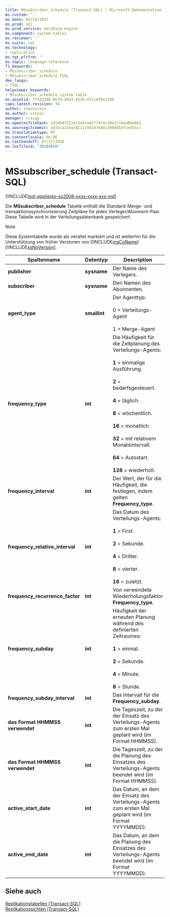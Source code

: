 ```yaml
---
title: MSsubscriber_schedule (Transact-SQL) | Microsoft-Dokumentation
ms.custom: ''
ms.date: 03/14/2017
ms.prod: sql
ms.prod_service: database-engine
ms.component: system-tables
ms.reviewer: ''
ms.suite: sql
ms.technology:
- replication
ms.tgt_pltfrm: ''
ms.topic: language-reference
f1_keywords:
- MSsubscriber_schedule
- MSsubscriber_schedule_TSQL
dev_langs:
- TSQL
helpviewer_keywords:
- MSsubscriber_schedule system table
ms.assetid: ff428306-0ef4-49a3-b536-07ccdf6e2196
caps.latest.revision: 34
author: stevestein
ms.author: sstein
manager: craigg
ms.openlocfilehash: 1424947221413447e0277df4c10b17c0ea08d8b2
ms.sourcegitcommit: a431ca21eac82117492d7b84c398ddb3fced53cc
ms.translationtype: MT
ms.contentlocale: de-DE
ms.lasthandoff: 07/17/2018
ms.locfileid: "39103658"
---
```

# <a name="mssubscriberschedule-transact-sql"></a>MSsubscriber_schedule (Transact-SQL)
[!INCLUDE[tsql-appliesto-ss2008-xxxx-xxxx-xxx-md](../../includes/tsql-appliesto-ss2008-xxxx-xxxx-xxx-md.md)]

  Die **MSsubscriber_schedule** Tabelle enthält die Standard-Merge- und transaktionssynchronisierung Zeitpläne für jedes Verleger/Abonnent-Paar. Diese Tabelle wird in der Verteilungsdatenbank gespeichert.  
  
> [!NOTE]  
>  Diese Systemtabelle wurde als veraltet markiert und ist weiterhin für die Unterstützung von früher Versionen von [!INCLUDE[msCoName](../../includes/msconame-md.md)] [!INCLUDE[ssNoVersion](../../includes/ssnoversion-md.md)].  
  
|Spaltenname|Datentyp|Description|  
|-----------------|---------------|-----------------|  
|**publisher**|**sysname**|Der Name des Verlegers.|  
|**subscriber**|**sysname**|Den Namen des Abonnenten.|  
|**agent_type**|**smallint**|Der Agenttyp:<br /><br /> 0 = Verteilungs-Agent<br /><br /> 1 = Merge-Agent|  
|**frequency_type**|**int**|Die Häufigkeit für die Zeitplanung des Verteilungs-Agents:<br /><br /> **1** = einmalige Ausführung.<br /><br /> **2** = bedarfsgesteuert.<br /><br /> **4** = täglich.<br /><br /> **8** = wöchentlich.<br /><br /> **16** = monatlich.<br /><br /> **32** = mit relativem Monatsintervall.<br /><br /> **64** = Autostart.<br /><br /> **128** = wiederholt.|  
|**frequency_interval**|**int**|Der Wert, der für die Häufigkeit, die festlegen, indem gelten **Frequency_type**.|  
|**frequency_relative_interval**|**int**|Das Datum des Verteilungs-Agents:<br /><br /> **1** = First.<br /><br /> **2** = Sekunde.<br /><br /> **4** = Dritter.<br /><br /> **8** = vierter.<br /><br /> **16** = zuletzt.|  
|**frequency_recurrence_factor**|**int**|Von verwendete Wiederholungsfaktor **Frequency_type**.|  
|**frequency_subday**|**int**|Häufigkeit der erneuten Planung während des definierten Zeitraumes:<br /><br /> **1** = einmal.<br /><br /> **2** = Sekunde.<br /><br /> **4** = Minute.<br /><br /> **8** = Stunde.|  
|**frequency_subday_interval**|**int**|Das Intervall für die **Frequency_subday**.|  
|**das Format HHMMSS verwendet**|**int**|Die Tageszeit, zu der der Einsatz des Verteilungs-Agents zum ersten Mal geplant wird (im Format HHMMSS).|  
|**das Format HHMMSS verwendet**|**int**|Die Tageszeit, zu der die Planung des Einsatzes des Verteilungs-Agents beendet wird (im Format HHMMSS).|  
|**active_start_date**|**int**|Das Datum, an dem der Einsatz des Verteilungs-Agents zum ersten Mal geplant wird (im Format YYYYMMDD).|  
|**active_end_date**|**int**|Das Datum, an dem die Planung des Einsatzes des Verteilungs-Agents beendet wird (im Format YYYYMMDD).|  
  
## <a name="see-also"></a>Siehe auch  
 [Replikationstabellen &#40;Transact-SQL&#41;](../../relational-databases/system-tables/replication-tables-transact-sql.md)   
 [Replikationssichten &#40;Transact-SQL&#41;](../../relational-databases/system-views/replication-views-transact-sql.md)  
  
  

